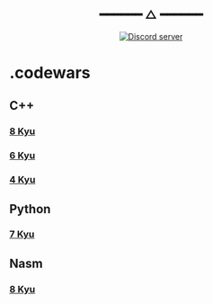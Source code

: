 <h2 align="center"> ━━━━━━  △  ━━━━━━ </h2>
<div align="center">
   <p></p>
   <a href="https://discord.gg/linuxfr">
      <img alt="Discord server" src="https://discord.com/api/guilds/1058067015891431514/embed.png?style=banner4">
   </a>
   <br>
</div>
<p/>
<h2></h2>

# .codewars

## C++

### [8 Kyu](https://github.com/kittygirlyy/.codewars/tree/main/cpp/8_kyu)

### [6 Kyu](https://github.com/kittygirlyy/.codewars/tree/main/cpp/6_kyu)

### [4 Kyu](https://github.com/kittygirlyy/.codewars/tree/main/cpp/4_kyu)

## Python

### [7 Kyu](https://github.com/kittygirlyy/.codewars/tree/main/python/7_kyu)

## Nasm

### [8 Kyu](https://github.com/kittygirlyy/.codewars/tree/main/nasm/8_kyu)
